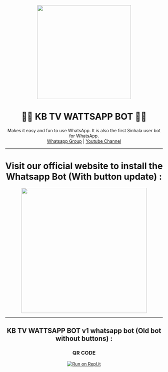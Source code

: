 <div align="center">
  <img src="https://1.bp.blogspot.com/-bv7wEazQjRo/YArqGrGh59I/AAAAAAAAAzo/GUUiV14E9fQkhBV8FjQLc4Vt_uYpT6U0ACLcBGAsYHQ/w427-h340/1330208_ico.png" width="300" height="300">
  <h1>👸💎 KB TV WATTSAPP BOT 💎👸</h1>
</div>
<p align="center">
    Makes it easy and fun to use WhatsApp. It is also the first Sinhala user bot for WhatsApp.
    <br>
        <a href="https://chat.whatsapp.com/LBsKmg8bmxvG67ECKYbrSH">Whatsapp Group</a> |
        <a href="https://www.youtube.com/channel/UCOvM5cktVaG3rn0KC3ADjxg">Youtube Channel</a>
    <br>
</p>

----
<div align="center">
	<h1>Visit our official website to install the Whatsapp Bot (With button update) :</h1>
	<a href="http://Livepktv.online">
<img src="https://1.bp.blogspot.com/-bv7wEazQjRo/YArqGrGh59I/AAAAAAAAAzo/GUUiV14E9fQkhBV8FjQLc4Vt_uYpT6U0ACLcBGAsYHQ/w427-h340/1330208_ico.png" width="400"></br></a>
</div>

----
<div align="center">
	<h2>KB TV WATTSAPP BOT v1 whatsapp bot (Old bot without buttons) :</h1>
	
### QR CODE
[![Run on Repl.it](https://repl.it/badge/github/quiec/whatsasena)](https://replit.com/@BlackAmda/Queen-Amdi-QR-Code)


